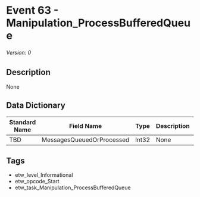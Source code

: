 # Event 63 - Manipulation_ProcessBufferedQueue
###### Version: 0

## Description
None

## Data Dictionary
|Standard Name|Field Name|Type|Description|Sample Value|
|---|---|---|---|---|
|TBD|MessagesQueuedOrProcessed|Int32|None|`None`|

## Tags
* etw_level_Informational
* etw_opcode_Start
* etw_task_Manipulation_ProcessBufferedQueue